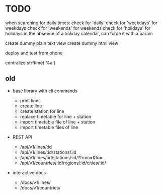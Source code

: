 TODO
====

when searching for daily times:
    check for 'daily'
    check for 'weekdays' for weekdays
    check for 'weekends' for weekends
    check for 'holidays' for holidays
        in the absence of a holiday calendar, can force it with a param 

create dummy plain text view
create dummy html view

deploy and test from phone

centralize strftime('%a')


old
---

- base library with cli commands
    - print lines
    - create line
    - create station for line
    - replace timetable for line + station
    - import timetable file of line + station
    - import timetable files of line

- REST API
    - /api/v1/lines/:id
    - /api/v1/lines/:id/stations/:id
    - /api/v1/lines/:id/stations/:id/?from=&to=
    - /api/v1/countries/:id/regions/:id/cities/:id/

- interactive docs
    - /docs/v1/lines/
    - /docs/v1/countries/
